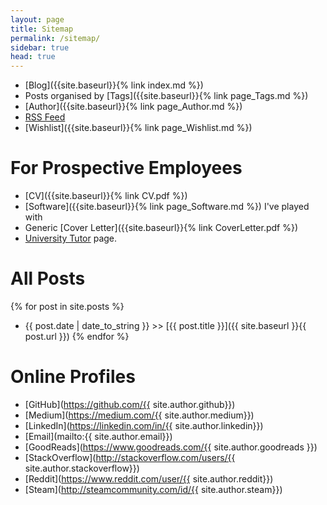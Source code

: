 ```yaml
---
layout: page
title: Sitemap
permalink: /sitemap/
sidebar: true
head: true
---
```


- [Blog]({{site.baseurl}}{% link index.md %})
- Posts organised by [Tags]({{site.baseurl}}{% link page_Tags.md %})
- [Author]({{site.baseurl}}{% link page_Author.md %})
- [RSS Feed](/atom.xml)
- [Wishlist]({{site.baseurl}}{% link page_Wishlist.md %})


<h1> For Prospective Employees </h1>

- [CV]({{site.baseurl}}{% link CV.pdf %})
- [Software]({{site.baseurl}}{% link page_Software.md %}) I've played with
- Generic [Cover Letter]({{site.baseurl}}{% link CoverLetter.pdf %})
- [University Tutor](http://porto.universitytutor.com/tutors/944174) page.


<h1> All Posts </h1>

{% for post in site.posts %}   
- {{ post.date | date_to_string }} >> [{{ post.title }}]({{ site.baseurl }}{{ post.url }}) {% endfor %}


<h1> Online Profiles </h1>

- [GitHub](https://github.com/{{ site.author.github}})
- [Medium](https://medium.com/{{ site.author.medium}})
- [LinkedIn](https://linkedin.com/in/{{ site.author.linkedin}})
- [Email](mailto:{{ site.author.email}})
- [GoodReads](https://www.goodreads.com/{{ site.author.goodreads }})
- [StackOverflow](http://stackoverflow.com/users/{{ site.author.stackoverflow}})
- [Reddit](https://www.reddit.com/user/{{ site.author.reddit}})
- [Steam](http://steamcommunity.com/id/{{ site.author.steam}})